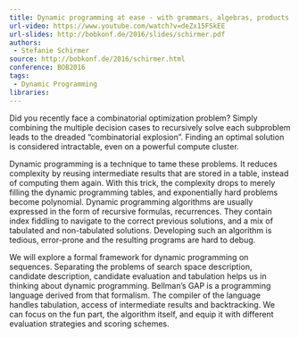 ```yaml
---
title: Dynamic programming at ease - with grammars, algebras, products
url-video: https://www.youtube.com/watch?v=deZx15FSkEE
url-slides: http://bobkonf.de/2016/slides/schirmer.pdf
authors:
 - Stefanie Schirmer
source: http://bobkonf.de/2016/schirmer.html
conference: BOB2016
tags:
 - Dynamic Programming
libraries:
---
```


Did you recently face a combinatorial optimization problem? Simply combining the multiple decision cases to recursively solve each subproblem leads to the dreaded “combinatorial explosion”. Finding an optimal solution is considered intractable, even on a powerful compute cluster.

Dynamic programming is a technique to tame these problems. It reduces complexity by reusing intermediate results that are stored in a table, instead of computing them again. With this trick, the complexity drops to merely filling the dynamic programming tables, and exponentially hard problems become polynomial. Dynamic programming algorithms are usually expressed in the form of recursive formulas, recurrences. They contain index fiddling to navigate to the correct previous solutions, and a mix of tabulated and non-tabulated solutions. Developing such an algorithm is tedious, error-prone and the resulting programs are hard to debug.

We will explore a formal framework for dynamic programming on sequences. Separating the problems of search space description, candidate description, candidate evaluation and tabulation helps us in thinking about dynamic programming. Bellman’s GAP is a programming language derived from that formalism. The compiler of the language handles tabulation, access of intermediate results and backtracking. We can focus on the fun part, the algorithm itself, and equip it with different evaluation strategies and scoring schemes.
